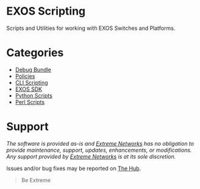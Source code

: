 # EXOS Scripting
Scripts and Utilities for working with EXOS Switches and Platforms.

# Categories
* [Debug Bundle](Debug_Bundle/README.md)
* [Policies](Policies/README.md)
* [CLI Scripting](CLI_Scripting/README.md)
* [EXOS SDK](SDK/README.md)
* [Python Scripts](Python/README.md)
* [Perl Scripts](Perl/README.md)

# Support
_The software is provided as-is and [Extreme Networks](http://www.extremenetworks.com/) has no obligation to provide maintenance, support, updates, enhancements, or modifications. Any support provided by [Extreme Networks](http://www.extremenetworks.com/) is at its sole discretion._

Issues and/or bug fixes may be reported on [The Hub](https://community.extremenetworks.com/extreme).

>Be Extreme
